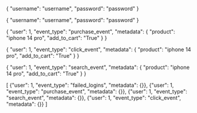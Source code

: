 <!-- Register Parameters -->
{
    "username": "username",
    "password": "password"
}

<!-- Login Parameters -->
{
    "username": "username",
    "password": "password"
}

<!-- clicks parameters -->
<!-- Do this after login with bearer token authentication -->
<!-- event_type can be anything like click_event, search_event, purchase_event  -->
<!-- click_event and search_event does not send any notification to the user -->
{
    "user": 1,
    "event_type": "purchase_event",
    "metadata": {
        "product": "iphone 14 pro",
        "add_to_cart": "True"
    }
}

{
    "user": 1,
    "event_type": "click_event",
    "metadata": {
        "product": "iphone 14 pro",
        "add_to_cart": "True"
    }
}

{
    "user": 1,
    "event_type": "search_event",
    "metadata": {
        "product": "iphone 14 pro",
        "add_to_cart": "True"
    }
}

<!-- bulk data upload via API(JSON) -->
[
    {"user": 1, "event_type": "failed_logins", "metadata": {}},
    {"user": 1, "event_type": "purchase_event", "metadata": {}},
    {"user": 1, "event_type": "search_event", "metadata": {}},
    {"user": 1, "event_type": "click_event", "metadata": {}}
]
